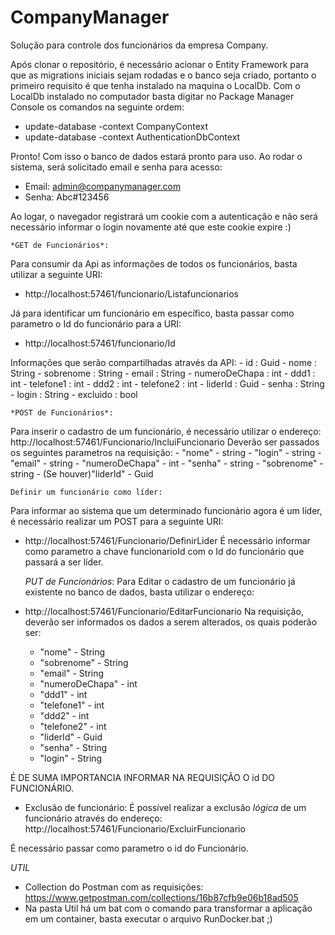 # CompanyManager

Solução para controle dos funcionários da empresa Company.

Após clonar o repositório, é necessário acionar o Entity Framework para que as migrations iniciais sejam rodadas e o banco seja criado, portanto o primeiro requisito é que tenha instalado na maquina o LocalDb. Com o LocalDb instalado no computador basta digitar no Package Manager Console os comandos na seguinte ordem: 


   - update-database -context CompanyContext
   - update-database -context AuthenticationDbContext


Pronto! Com isso o banco de dados estará pronto para uso. Ao rodar o sistema, será solicitado email e senha para acesso:
   
   - Email: admin@companymanager.com
   - Senha: Abc#123456

Ao logar, o navegador registrará um cookie com a autenticação e não será necessário informar o login novamente até que este cookie expire :)

    *GET de Funcionários*:
Para consumir da Api as informações de todos os funcionários, basta utilizar a seguinte URI:
 - http://localhost:57461/funcionario/Listafuncionarios
 
Já para identificar um funcionário em específico, basta passar como parametro o Id do funcionário para a URI:
- http://localhost:57461/funcionario/Id
 
Informações que serão compartilhadas através da API:
       - id : Guid
       - nome : String
       - sobrenome : String
       - email : String
       - numeroDeChapa : int
       - ddd1 : int
       - telefone1 : int
       - ddd2 : int
       - telefone2 : int
       - liderId : Guid
       - senha : String
       - login : String
       - excluido : bool
        
    *POST de Funcionários*:
Para inserir o cadastro de um funcionário, é necessário utilizar o endereço:
  http://localhost:57461/Funcionario/IncluiFuncionario
Deverão ser passados os seguintes parametros na requisição:
       - "nome" - string
       - "login" - string
       - "email" - string
       - "numeroDeChapa" - int
       - "senha" - string
       - "sobrenome" - string
       - (Se houver)"liderId" - Guid 
        
    Definir um funcionário como líder:
Para informar ao sistema que um determinado funcionário agora é um líder, é necessário realizar um POST para a seguinte URI:
  - http://localhost:57461/Funcionario/DefinirLider
É necessário informar como parametro a chave funcionarioId com o Id do funcionário que passará a ser líder. 
        
    *PUT de Funcionários*:
Para Editar o cadastro de um funcionário já existente no banco de dados, basta utilizar o endereço:
  - http://localhost:57461/Funcionario/EditarFuncionario
Na requisição, deverão ser informados os dados a serem alterados, os quais poderão ser:
       - "nome" - String
       - "sobrenome" - String
       - "email" - String
       - "numeroDeChapa" - int
       - "ddd1" - int
       - "telefone1" - int
       - "ddd2" - int
       - "telefone2" - int
       - "liderId" - Guid
       - "senha" - String
       - "login" - String
        
É DE SUMA IMPORTANCIA INFORMAR NA REQUISIÇÃO O id DO FUNCIONÁRIO.

- Exclusão de funcionário:
É possível realizar a exclusão _*lógica*_ de um funcionário através do endereço:
  http://localhost:57461/Funcionario/ExcluirFuncionario
  
É necessário passar como parametro o id do Funcionário.


*UTIL*
- Collection do Postman com as requisições: https://www.getpostman.com/collections/16b87cfb9e06b18ad505
- Na pasta Util há um bat com o comando para transformar a aplicação em um container, basta executar o arquivo RunDocker.bat ;)
